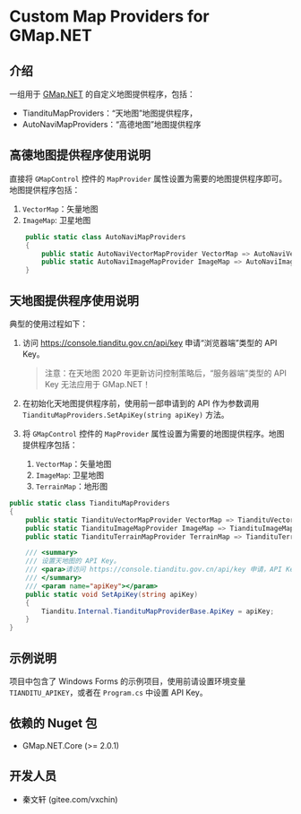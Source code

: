 # Custom Map Providers for GMap.NET

## 介绍
一组用于 [GMap.NET](https://github.com/judero01col/GMap.NET) 的自定义地图提供程序，包括：

- TiandituMapProviders：“天地图”地图提供程序，
- AutoNaviMapProviders：“高德地图”地图提供程序

## 高德地图提供程序使用说明

直接将 `GMapControl` 控件的 `MapProvider` 属性设置为需要的地图提供程序即可。地图提供程序包括：

1. `VectorMap`：矢量地图
2. `ImageMap`: 卫星地图

```csharp
    public static class AutoNaviMapProviders
    {
        public static AutoNaviVectorMapProvider VectorMap => AutoNaviVectorMapProvider.Instance;
        public static AutoNaviImageMapProvider ImageMap => AutoNaviImageMapProvider.Instance;
    }
```

## 天地图提供程序使用说明

典型的使用过程如下：

1. 访问 https://console.tianditu.gov.cn/api/key 申请“浏览器端”类型的 API Key。

   > 注意：在天地图 2020 年更新访问控制策略后，“服务器端”类型的 API Key 无法应用于 GMap.NET！

2. 在初始化天地图提供程序前，使用前一部申请到的 API 作为参数调用 `TiandituMapProviders.SetApiKey(string apiKey)` 方法。

3. 将 `GMapControl` 控件的 `MapProvider` 属性设置为需要的地图提供程序。地图提供程序包括：

   1. `VectorMap`：矢量地图
   2. `ImageMap`: 卫星地图
   3. `TerrainMap`：地形图

```csharp
public static class TiandituMapProviders
{
    public static TiandituVectorMapProvider VectorMap => TiandituVectorMapProvider.Instance;
    public static TiandituImageMapProvider ImageMap => TiandituImageMapProvider.Instance;
    public static TiandituTerrainMapProvider TerrainMap => TiandituTerrainMapProvider.Instance;

    /// <summary>
    /// 设置天地图的 API Key。
    /// <para>请访问 https://console.tianditu.gov.cn/api/key 申请，API Key 类型请选择“浏览器端”。</para>
    /// </summary>
    /// <param name="apiKey"></param>
    public static void SetApiKey(string apiKey)
    {
        Tianditu.Internal.TiandituMapProviderBase.ApiKey = apiKey;
    }
}
```

## 示例说明

项目中包含了 Windows Forms 的示例项目，使用前请设置环境变量 `TIANDITU_APIKEY`，或者在 `Program.cs` 中设置 API Key。

## 依赖的 Nuget 包

* GMap.NET.Core (>= 2.0.1)

## 开发人员

* 秦文轩 (gitee.com/vxchin)

